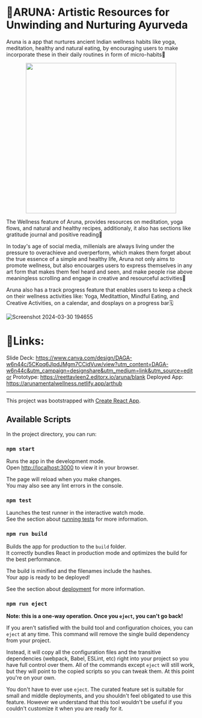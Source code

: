 # 🪷ARUNA: Artistic Resources for Unwinding and Nurturing Ayurveda 

Aruna is a app that nurtures ancient Indian wellness habits like yoga, meditation, healthy and natural eating, by encouraging users to make incorporate these in their daily routines in form of micro-habits🌟 
<p align="center">
  <img src=![Screenshot_2024-03-30_180827-removebg-preview](https://github.com/Agarwalvidu/Aruna_Mental_Healling/assets/122363068/aa13fb96-5cc8-4cbc-84bc-a209b7da7250)" width="400" >
</p>



The Wellness feature of Aruna, provides resources on meditation, yoga flows, and natural and healthy recipes, additionaly, it also has sections like gratitude journal and positive reading🥗

In today's age of social media, millenials are always living under the pressure to overachieve and overperform, which makes them forget about the true essence of a simple and healthy life, Aruna not only aims to promote wellness, but also encouarges users to express themselves in any art form that makes them feel heard and seen, and make people rise above meaningless scrolling and engage in creative and resourceful activities🎨

Aruna also has a track progress feature that enables users to keep a check on their wellness activities like: Yoga, Meditattion, Mindful Eating, and Creative Activities, on a calendar, and dosplays on a progress bar🗓️

![Screenshot 2024-03-30 194655](https://github.com/Agarwalvidu/Aruna_Mental_Healling/assets/122363068/60f3686f-5fa0-4063-b99a-5b52b006feb1)

# 🔗Links:
Slide Deck: https://www.canva.com/design/DAGA-w6n44c/5CKpq6JlpdJMgm7CCidVuw/view?utm_content=DAGA-w6n44c&utm_campaign=designshare&utm_medium=link&utm_source=editor
Prototype: https://reettavleen2.editorx.io/aruna/blank
Deployed App: https://arunamentalwellness.netlify.app/arthub

------------------------------------------------------------------------------------------------------------------------------------------------------------------------------------------------------

This project was bootstrapped with [Create React App](https://github.com/facebook/create-react-app).

## Available Scripts

In the project directory, you can run:

### `npm start`

Runs the app in the development mode.\
Open [http://localhost:3000](http://localhost:3000) to view it in your browser.

The page will reload when you make changes.\
You may also see any lint errors in the console.

### `npm test`

Launches the test runner in the interactive watch mode.\
See the section about [running tests](https://facebook.github.io/create-react-app/docs/running-tests) for more information.

### `npm run build`

Builds the app for production to the `build` folder.\
It correctly bundles React in production mode and optimizes the build for the best performance.

The build is minified and the filenames include the hashes.\
Your app is ready to be deployed!

See the section about [deployment](https://facebook.github.io/create-react-app/docs/deployment) for more information.

### `npm run eject`

**Note: this is a one-way operation. Once you `eject`, you can't go back!**

If you aren't satisfied with the build tool and configuration choices, you can `eject` at any time. This command will remove the single build dependency from your project.

Instead, it will copy all the configuration files and the transitive dependencies (webpack, Babel, ESLint, etc) right into your project so you have full control over them. All of the commands except `eject` will still work, but they will point to the copied scripts so you can tweak them. At this point you're on your own.

You don't have to ever use `eject`. The curated feature set is suitable for small and middle deployments, and you shouldn't feel obligated to use this feature. However we understand that this tool wouldn't be useful if you couldn't customize it when you are ready for it.
